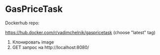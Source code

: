 # GasPriceTask
Dockerhub repo:

https://hub.docker.com/r/vadimchelnik/gaspricetask (choose "latest" tag)

1) Клонировать image
2) GET запрос на http://localhost:8080/
